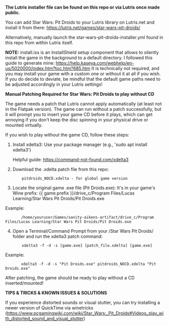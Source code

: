 **The Lutris installer file can be found on this repo or via Lutris once made public.**

  You can add Star Wars: Pit Droids to your Lutris library on Lutris.net and install it from there:
  https://lutris.net/games/star-wars-pit-droids/

  Alternatively, manually launch the star-wars-pit-droids-installer.yml found in this repo from within Lutris itself.

  **NOTE:** install.iss is an InstallShield setup component that allows to silently install the game in the background to a default directory.
  I followed this guide to generate mine: https://help.kaseya.com/webhelp/en-us/5020000/index.htm?toc.htm?685.htm
  It is technically not required, and you may install your game with a custom one or without it at all if you wish. If you do decide to deviate, be mindful that the default game paths need to be adjusted accordingly in your Lutris settings!
  
**Manual Patching Required for Star Wars: Pit Droids to play without CD**
  
The game needs a patch that Lutris cannot apply automatically (at least not in the Flatpak version). The game can run without a patch successfully, but it will prompt you to insert your game CD before it plays, which can get annoying if you don't keep the disc spinning in your physical drive or mounted virtually.
        
If you wish to play without the game CD, follow these steps:

1. Install xdelta3:
   Use your package manager (e.g., 'sudo apt install xdelta3')

   Helpful guide: https://command-not-found.com/xdelta3

2. Download the .xdelta patch file from this repo:
  
           pitdroids_NOCD.xdelta - for global game version

3. Locate the original game .exe file (Pit Droids.exe):
           It's in your game's Wine prefix: {{ game.prefix }}/drive_c/Program Files/Lucas Learning/Star Wars Pit Droids/Pit Droids.exe

  Example:
  
           /home/youruser/Games/sanity-aikens-artifact/drive_c/Program Files/Lucas Learning/Star Wars Pit Droids/Pit Droids.exe

4. Open a Terminal/Command Prompt from your /Star Wars Pit Droids/ folder and run the xdelta3 patch command:
  
           xdelta3 -f -d -s [game.exe] [patch_file.xdelta] [game.exe]

  Example:
  
           xdelta3 -f -d -s "Pit Droids.exe" pitdroids_NOCD.xdelta "Pit Droids.exe"

After patching, the game should be ready to play without a CD inserted/mounted!

**TIPS & TRICKS & KNOWN ISSUES & SOLUTIONS**

If you experience distorted sounds or visual stutter, you can try installing a newer version of QuickTime via winetricks (https://www.pcgamingwiki.com/wiki/Star_Wars:_Pit_Droids#Videos_play_with_distorted_sound_and_visual_stutter)

